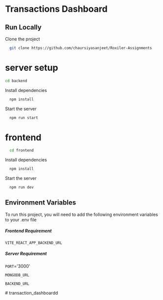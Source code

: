 
# Transactions Dashboard




## Run Locally

Clone the project

```bash
  git clone https://github.com/chaursiyasanjeet/Roxiler-Assignments
```
# server setup

  ```bash
  cd backend
```
Install dependencies

```bash
  npm install
```

Start the server

```bash
  npm run start
```
# frontend

```bash
  cd frontend
```

Install dependencies

```bash
  npm install
```

Start the server

```bash
  npm run dev
```


    
## Environment Variables

To run this project, you will need to add the following environment variables to your .env file

##### Frontend Requirement
`VITE_REACT_APP_BACKEND_URL`

##### Server Requirement
`PORT`='3000'

`MONGODB_URL`

`BACKEND_URL`




#   t r a n s a c t i o n _ d a s h b o a r d d  
 
